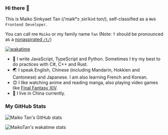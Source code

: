### Hi there :clap:

This is Maiko Sinkyaet Tan (/ˈmaikʰɔ ˌsinˈkiʌt tɑn/), self-classified as a `Web Frontend Developer`.

You can call me `Maiko` or my family name `Tan` (Note: `T` should be pronounced as a [nonaspirated `/t/`](https://en.wikipedia.org/wiki/Aspirated_consonant))

[![wakatime](https://wakatime.com/badge/user/f237be06-5587-4b4a-804b-71c871e63b6b.svg)](https://wakatime.com/@f237be06-5587-4b4a-804b-71c871e63b6b)

- 💪 I write JavaScript, TypeScript and Python. Sometimes I try my best to do practices with C#, C++ and Rust.
- 🌏 I speak English, Chinese (including Mandarin, Hokkien and Cantonese) and Japanese. I am also learning French and Korean.
- 😊 I like watching anime and reading manga, also playing video games like [Final Fantasy XIV](https://eu.finalfantasyxiv.com/lodestone/character/22701817/).
- 🏡 I live in China currently.


### My GitHub Stats

![Maiko Tan's GitHub stats](https://github-readme-stats.vercel.app/api?username=MaikoTan&show_icons=true&count_private=true&theme=dark)

![MaikoTan's wakatime stats](https://github-readme-stats.vercel.app/api/wakatime?username=MaikoTan&langs_count=10&layout=compact&theme=dark)
